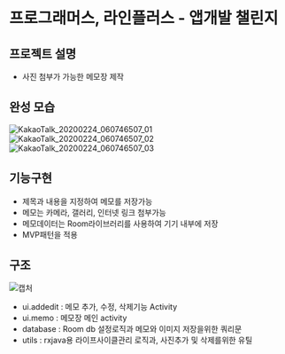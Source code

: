 프로그래머스, 라인플러스 - 앱개발 챌린지
==
프로젝트 설명
--
- 사진 첨부가 가능한 메모장 제작

완성 모습
--

![KakaoTalk_20200224_060746507_01](https://user-images.githubusercontent.com/13197242/75120252-894c8800-56cd-11ea-95d5-46c490492c34.jpg)
![KakaoTalk_20200224_060746507_02](https://user-images.githubusercontent.com/13197242/75120254-8a7db500-56cd-11ea-8ad6-a77427250057.jpg)
![KakaoTalk_20200224_060746507_03](https://user-images.githubusercontent.com/13197242/75120255-8a7db500-56cd-11ea-8a37-3e595b0fc0d2.jpg)

기능구현
--
- 제목과 내용을 지정하여 메모를 저장가능
- 메모는 카메라, 갤러리, 인터넷 링크 첨부가능
- 메모데이터는 Room라이브러리를 사용하여 기기 내부에 저장
- MVP패턴을 적용 

구조
--
![캡처](https://user-images.githubusercontent.com/13197242/75120278-bbf68080-56cd-11ea-9baa-5d7f5b0b80db.PNG)
- ui.addedit : 메모 추가, 수정, 삭제기능 Activity
- ui.memo : 메모장 메인 activity
- database : Room db 설정로직과 메모와 이미지 저장을위한 쿼리문
- utils : rxjava용 라이프사이클관리 로직과, 사진추가 및 삭제를위한 유틸
